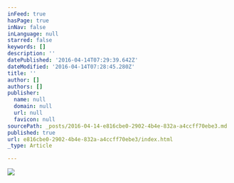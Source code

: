 ```yaml
---
inFeed: true
hasPage: true
inNav: false
inLanguage: null
starred: false
keywords: []
description: ''
datePublished: '2016-04-14T07:29:39.642Z'
dateModified: '2016-04-14T07:28:45.280Z'
title: ''
author: []
authors: []
publisher:
  name: null
  domain: null
  url: null
  favicon: null
sourcePath: _posts/2016-04-14-e816cbe0-2902-4b4e-832a-a4ccff70ebe3.md
published: true
url: e816cbe0-2902-4b4e-832a-a4ccff70ebe3/index.html
_type: Article

---
```

![](https://the-grid-user-content.s3-us-west-2.amazonaws.com/b3dc109f-8af9-4643-bb43-5e7f26f6719b.png)